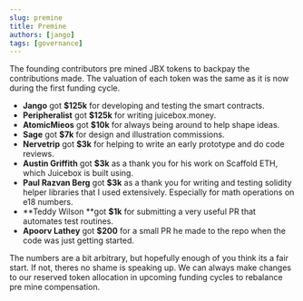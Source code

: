```yaml
---
slug: premine
title: Premine
authors: [jango]
tags: [governance]
---
```


The founding contributors pre mined JBX tokens to backpay the contributions made. The valuation of each token was the same as it is now during the first funding cycle.

- **Jango** got **$125k** for developing and testing the smart contracts.
- **Peripheralist** got **$125k** for writing juicebox.money.
- **AtomicMieos** got **$10k** for always being around to help shape ideas.
- **Sage** got **$7k** for design and illustration commissions.
- **Nervetrip** got **$3k** for helping to write an early prototype and do code reviews.
- **Austin Griffith** got **$3k** as a thank you for his work on Scaffold ETH, which Juicebox is built using.
- **Paul Razvan Berg** got **$3k** as a thank you for writing and testing solidity helper libraries that I used extensively. Especially for math operations on e18 numbers.
- **Teddy Wilson **got **$1k** for submitting a very useful PR that automates test routines.
- **Apoorv Lathey** got **$200** for a small PR he made to the repo when the code was just getting started.

The numbers are a bit arbitrary, but hopefully enough of you think its a fair start. If not, theres no shame is speaking up. We can always make changes to our reserved token allocation in upcoming funding cycles to rebalance pre mine compensation.
